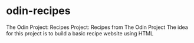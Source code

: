 # odin-recipes
The Odin Project: Recipes
Project: Recipes from The Odin Project
The idea for this project is to build a basic recipe website using HTML